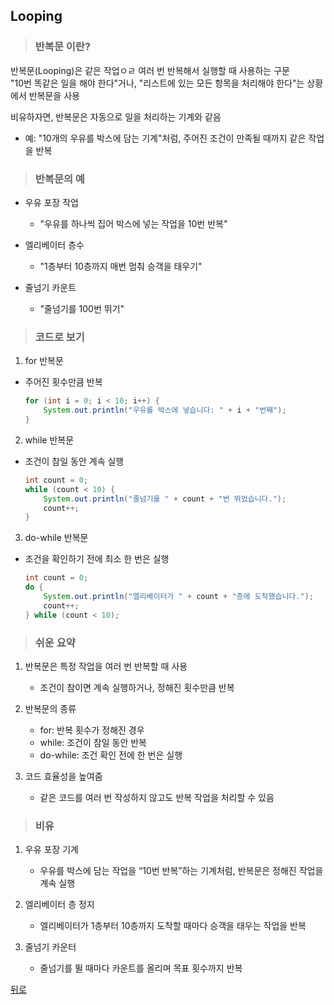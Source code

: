 ## Looping
> ### 반복문 이란?
반복문(Looping)은 같은 작업ㅇㄹ 여러 번 반복해서 실행할 때 사용하는 구문</br>
"10번 똑같은 일을 해야 한다"거나, "리스트에 있는 모든 항목을 처리해야 한다"는 상황에서 반복문을 사용

비유하자면, 반복문은 자동으로 일을 처리하는 기계와 같음</br>
- 예: "10개의 우유를 박스에 담는 기계"처럼, 주어진 조건이 만족될 때까지 같은 작업을 반복

> ### 반복문의 예
- 우유 포장 작업
    - "우유를 하나씩 집어 박스에 넣는 작업을 10번 반복"

- 엘리베이터 층수
    - "1층부터 10층까지 매번 멈춰 승객을 태우기"

- 줄넘기 카운트
    - "줄넘기를 100번 뛰기"

> ### 코드로 보기
1. for 반복문
- 주어진 횟수만큼 반복
    ```java
    for (int i = 0; i < 10; i++) {
        System.out.println("우유를 박스에 넣습니다: " + i + "번째");
    }
    ```

2. while 반복문
- 조건이 참일 동안 계속 실행
    ```java
    int count = 0;
    while (count < 10) {
        System.out.println("줄넘기를 " + count + "번 뛰었습니다.");
        count++;
    }
    ```

3. do-while 반복문
- 조건을 확인하기 전에 최소 한 번은 실행
    ```java
    int count = 0;
    do {
        System.out.println("엘리베이터가 " + count + "층에 도착했습니다.");
        count++;
    } while (count < 10);
    ```

> ### 쉬운 요약
1.	반복문은 특정 작업을 여러 번 반복할 때 사용
	- 조건이 참이면 계속 실행하거나, 정해진 횟수만큼 반복

2.	반복문의 종류
	- for: 반복 횟수가 정해진 경우
	- while: 조건이 참일 동안 반복
	- do-while: 조건 확인 전에 한 번은 실행

3.	코드 효율성을 높여줌
	- 같은 코드를 여러 번 작성하지 않고도 반복 작업을 처리할 수 있음

> ### 비유
1.	우유 포장 기계
	- 우유를 박스에 담는 작업을 “10번 반복”하는 기계처럼, 반복문은 정해진 작업을 계속 실행

2.	엘리베이터 층 정지
	- 엘리베이터가 1층부터 10층까지 도착할 때마다 승객을 태우는 작업을 반복

3.	줄넘기 카운터
	- 줄넘기를 뛸 때마다 카운트를 올리며 목표 횟수까지 반복

[뒤로](java)